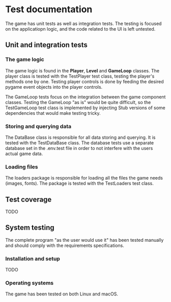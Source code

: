 # Test documentation
The game has unit tests as well as integration tests. The testing is focused on the applicatiopn logic, and the code related to the UI is left untested.

## Unit and integration tests
### The game logic
The game logic is found in the **Player**, **Level** and **GameLoop** classes. The player class is tested with the TestPlayer test class, testing the player's methods one by one. Testing player controls is done by feeding the desired pygame event objects into the player controls.

The GameLoop tests focus on the integration between the game component classes. Testing the GameLoop "as is" would be quite difficult, so the TestGameLoop test class is implemented by injecting Stub versions of some dependencies that would make testing tricky. 

### Storing and querying data
The DataBase class is responsible for all data storing and querying. It is tested with the TestDataBase class. The database tests use a separate database set in the .env.test file in order to not interfere with the users actual game data.

### Loading files
The loaders package is responsible for loading all the files the game needs (images, fonts). The package is tested with the TestLoaders test class.

## Test coverage
TODO

## System testing
The complete program "as the user would use it" has been tested manually and should comply with the requirements specifications.

### Installation and setup
TODO

### Operating systems
The game has been tested on both Linux and macOS.
